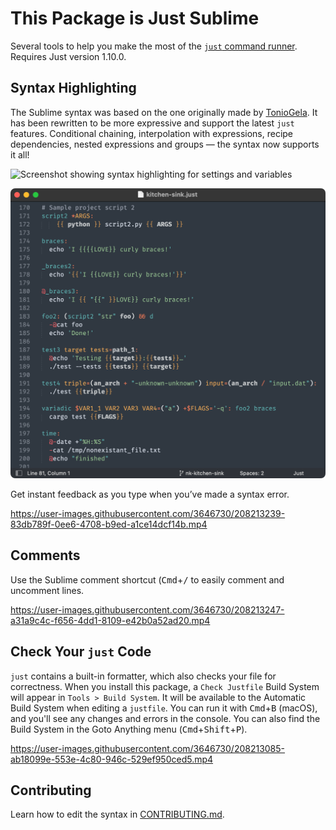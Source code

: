 # This Package is Just Sublime

Several tools to help you make the most of the [`just` command runner](https://just.systems). Requires Just version 1.10.0.

## Syntax Highlighting

The Sublime syntax was based on the one originally made by [TonioGela](https://github.com/TonioGela). It has been rewritten to be more expressive and support the latest `just` features. Conditional chaining, interpolation with expressions, recipe dependencies, nested expressions and groups — the syntax now supports it all!

<img
   srcset="assets/settings_variables.png, assets/settings_variables@2x.png 2x"
   src="assets/settings_variables.png"
   title="Settings and Variables"
   alt="Screenshot showing syntax highlighting for settings and variables"
   />

![interpolation](assets/interpolation.png)

Get instant feedback as you type when you’ve made a syntax error.

https://user-images.githubusercontent.com/3646730/208213239-83db789f-0ee6-4708-b9ed-a1ce14dcf14b.mp4

## Comments

Use the Sublime comment shortcut (<kbd>Cmd</kbd>+<kbd>/</kbd> to easily comment and uncomment lines.

https://user-images.githubusercontent.com/3646730/208213247-a31a9c4c-f656-4dd1-8109-e42b0a52ad20.mp4

## Check Your `just` Code

`just` contains a built-in formatter, which also checks your file for correctness. When you install this package, a `Check Justfile` Build System will appear in `Tools > Build System`. It will be available to the Automatic Build System when editing a `justfile`. You can run it with <kbd>Cmd</kbd>+<kbd>B</kbd> (macOS), and you'll see any changes and errors in the console. You can also find the Build System in the Goto Anything menu (<kbd>Cmd</kbd>+<kbd>Shift</kbd>+<kbd>P</kbd>).

https://user-images.githubusercontent.com/3646730/208213085-ab18099e-553e-4c80-946c-529ef950ced5.mp4

## Contributing

Learn how to edit the syntax in [CONTRIBUTING.md](CONTRIBUTING.md).
